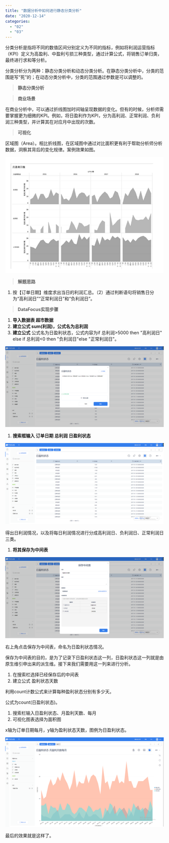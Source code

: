 ```yaml
---
title: "数据分析中如何进行静态分类分析"
date: "2020-12-14"
categories: 
  - "02"
  - "03"
---
```


分类分析是指将不同的数值区间分别定义为不同的指标，例如将利润运营指标（KPI）定义为高盈利、中盈利亏损三种类型，通过计算公式，将销售订单归类，最终进行求和等分析。

分类分析分为两种：静态分类分析和动态分类分析。在静态分类分析中，分类的范围是写“死”的；在动态分类分析中，分类的范围通过参数是可以调整的。

> **静态分类分析**

> **商业场景**

在商业分析中，可以通过折线图加时间轴呈现数据的变化。但有的时候，分析师需要掌握更为细微的KPI。例如，将日盈利作为KPI，分为高利润、正常利润、负利润三种类型，并计算其在对应月中出现的次数。

> **可视化**

区域图（Area）。相比折线图，在区域图中通过对比面积更有利于帮助分析师分析数据，洞察其背后的变化规律。案例效果如图。

![633e0b5aa9e891dc440415b1a012f2c](images/633e0b5aa9e891dc440415b1a012f2c.png)

> **解题思路**

1. 按【订单日期】维度求出当日的利润汇总。（2）通过判断语句将销售日分为“高利润日”“正常利润日”和“负利润日”。

> **DataFocus实现步骤**

1. **导入数据表 超市数据**
2. **建立公式 sum(利润)，公式名为总利润**
3. **建立公式** 公式名为日盈利状态，公式内容为if 总利润>5000 then "高利润日" else if 总利润<0 then "负利润日"else "正常利润日"。

![0d6d220896e0e95d7de9c01d7f212aa](images/0d6d220896e0e95d7de9c01d7f212aa.png)

1. **搜索框输入 订单日期 总利润 日盈利状态**

![1607679093(1)](images/16076790931.png)

得出日利润情况，以及将每日利润情况进行分成高利润日、负利润日、正常利润日三类。

1. **将其保存为中间表**

![771cf28314088b1ce348d270c4f7da3](images/771cf28314088b1ce348d270c4f7da3.png)

右上角点击保存为中间表，命名为日盈利状态情况。

保存为中间表的目的，是为了记录下日盈利状态这一列，日盈利状态这一列就是由原生维引申出来的派生维。接下来我们需要用这一列来进行分析。

1. 在搜索栏选择已经保存后的中间表
2. 建立公式 盈利状态天数

利用count计数公式来计算每种盈利状态分别有多少天。

公式为count(日盈利状态)。

1. 搜索栏输入日盈利状态、月盈利天数、每月
2. 可视化图表选择为面积图

x轴为订单日期每月，y轴为盈利状态天数，图例为日盈利状态。

![249d55f9917d79c25be5842c24d8f61](images/249d55f9917d79c25be5842c24d8f61.png)

最后的效果就是这样了。
